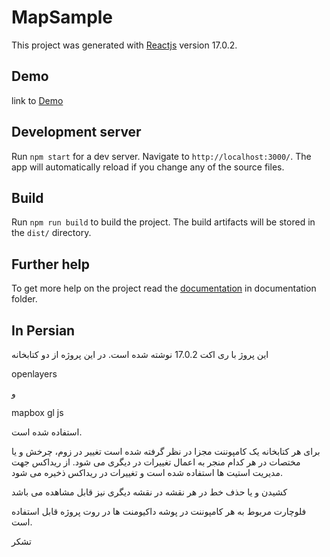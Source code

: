 # MapSample

This project was generated with [Reactjs](https://reactjs.org/) version 17.0.2.

## Demo
link to [Demo](http://www.mstking.ir/)

## Development server

Run `npm start` for a dev server. Navigate to `http://localhost:3000/`. The app will automatically reload if you change any of the source files.

## Build

Run `npm run build` to build the project. The build artifacts will be stored in the `dist/` directory.

## Further help

To get more help on the project read the [documentation]() in documentation folder.

## In Persian

این پروژ با ری اکت 17.0.2 نوشته شده است.
در این پروژه از دو کتابخانه

openlayers

و

mapbox gl js

استفاده شده است.

برای هر کتابخانه یک کامپوننت مجزا در نظر گرفته شده است
تغییر در زوم، چرخش و یا مختصات در هر کدام منجر به اعمال تغییرات در دیگری می شود.
از ریداکس جهت مدیریت استیت ها استفاده شده است و تغییرات در ریداکس ذخیره می شود.

کشیدن و یا حذف خط در هر نقشه در نقشه دیگری نیز قابل مشاهده می باشد

فلوچارت مربوط به هر کامپوننت در پوشه داکیومنت ها در روت پروژه قابل استفاده است.

تشکر
